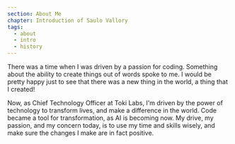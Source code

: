 ```yaml
---
section: About Me
chapter: Introduction of Saulo Vallory
tags:
  - about
  - intro
  - history
---
```


There was a time when I was driven by a passion for coding. Something about the ability to create things out of words spoke to me. I would be pretty happy just to see that there was a new thing in the world, a thing that I created!

Now, as Chief Technology Officer at Toki Labs, I'm driven by the power of technology to transform lives, and make a difference in the world. Code became a tool for transformation, as AI is becoming now. My drive, my passion, and my concern today, is to use my time and skills wisely, and make sure the changes I make are in fact positive.
